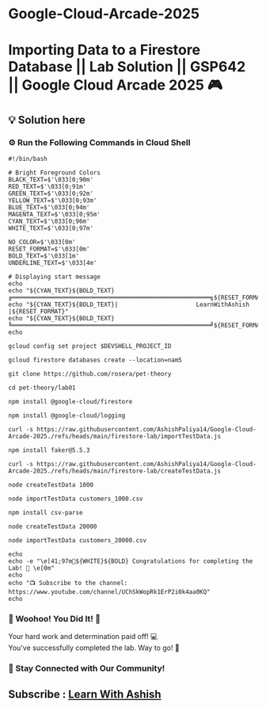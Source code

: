# Google-Cloud-Arcade-2025

# Importing Data to a Firestore Database || Lab Solution || GSP642 || Google Cloud Arcade 2025 🎮

## 💡 Solution here

### ⚙️ Run the Following Commands in Cloud Shell

```
#!/bin/bash

# Bright Foreground Colors
BLACK_TEXT=$'\033[0;90m'
RED_TEXT=$'\033[0;91m'
GREEN_TEXT=$'\033[0;92m'
YELLOW_TEXT=$'\033[0;93m'
BLUE_TEXT=$'\033[0;94m'
MAGENTA_TEXT=$'\033[0;95m'
CYAN_TEXT=$'\033[0;96m'
WHITE_TEXT=$'\033[0;97m'

NO_COLOR=$'\033[0m'
RESET_FORMAT=$'\033[0m'
BOLD_TEXT=$'\033[1m'
UNDERLINE_TEXT=$'\033[4m'

# Displaying start message
echo
echo "${CYAN_TEXT}${BOLD_TEXT}╔════════════════════════════════════════════════════════╗${RESET_FORMAT}"
echo "${CYAN_TEXT}${BOLD_TEXT}|                      LearnWithAshish                   |${RESET_FORMAT}"
echo "${CYAN_TEXT}${BOLD_TEXT}╚════════════════════════════════════════════════════════╝${RESET_FORMAT}"
echo

gcloud config set project $DEVSHELL_PROJECT_ID

gcloud firestore databases create --location=nam5

git clone https://github.com/rosera/pet-theory

cd pet-theory/lab01

npm install @google-cloud/firestore

npm install @google-cloud/logging

curl -s https://raw.githubusercontent.com/AshishPaliya14/Google-Cloud-Arcade-2025./refs/heads/main/firestore-lab/importTestData.js

npm install faker@5.5.3

curl -s https://raw.githubusercontent.com/AshishPaliya14/Google-Cloud-Arcade-2025./refs/heads/main/firestore-lab/createTestData.js

node createTestData 1000

node importTestData customers_1000.csv

npm install csv-parse

node createTestData 20000

node importTestData customers_20000.csv

echo
echo -e "\e[41;97m🎉${WHITE}${BOLD} Congratulations for completing the Lab! 🎉 \e[0m"
echo
echo "📺 Subscribe to the channel: https://www.youtube.com/channel/UChSkWopRk1ErP2i0k4aa0KQ"
echo

```

### 🎉 Woohoo! You Did It! 🎉

Your hard work and determination paid off! 💻  
You've successfully completed the lab. Way to go! 🚀  

### 💬 Stay Connected with Our Community!


## Subscribe :  [Learn With Ashish](https://www.youtube.com/channel/UChSkWopRk1ErP2i0k4aa0KQ)
